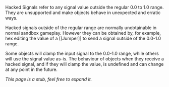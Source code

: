 Hacked Signals refer to any signal value outside the regular 0.0 to 1.0 range. They are unsupported and make objects behave in unexpected and erratic ways.

Hacked signals outside of the regular range are normally unobtainable in normal sandbox gameplay. However they can be obtained by, for example, hex editing the value of a [[Jumper]] to send a signal outside of the 0.0-1.0 range.

Some objects will clamp the input signal to the 0.0-1.0 range, while others will use the signal value as-is. The behaviour of objects when they receive a hacked signal, and if they will clamp the value, is undefined and can change at any point in the future.

*This page is a stub, feel free to expand it.*
